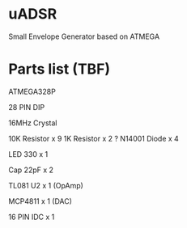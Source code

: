 # uADSR
Small Envelope Generator based on ATMEGA

# Parts list (TBF)

ATMEGA328P

28 PIN DIP

16MHz Crystal

10K Resistor x 9
1K Resistor x 2
? N14001 Diode x 4

LED 330 x 1

Cap 22pF x 2

TL081 U2 x 1 (OpAmp)

MCP4811 x 1 (DAC)

16 PIN IDC x 1
